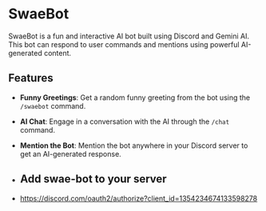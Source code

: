 # SwaeBot

SwaeBot is a fun and interactive AI bot built using Discord and Gemini AI. This bot can respond to user commands and mentions using powerful AI-generated content. 

## Features

- **Funny Greetings**: Get a random funny greeting from the bot using the `/swaebot` command.
- **AI Chat**: Engage in a conversation with the AI through the `/chat` command.
- **Mention the Bot**: Mention the bot anywhere in your Discord server to get an AI-generated response.

- ## Add swae-bot to your server

- https://discord.com/oauth2/authorize?client_id=1354234674133598278

